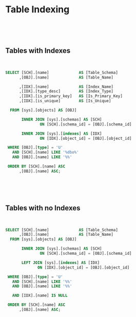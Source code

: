 # Table Indexing


<!--- Spacing --->
<br />
<br />
<br />
<!--- Spacing --->


<!--- Page Break --->
<div style="page-break-after: always"> 
<!--- Page Break --->


## Tables with Indexes

<br />

``` SQL
SELECT [SCH].[name]             AS [Table_Schema]
      ,[OBJ].[name]             AS [Table_Name]

      ,[IDX].[name]             AS [Index_Name]
      ,[IDX].[type_desc]        AS [Index_Type]
      ,[IDX].[is_primary_key]   AS [Is_Primary_Key]
      ,[IDX].[is_unique]        AS [Is_Unique]

  FROM [sys].[objects] AS [OBJ]

       INNER JOIN [sys].[schemas] AS [SCH]
               ON [SCH].[schema_id] = [OBJ].[schema_id]

       INNER JOIN [sys].[indexes] AS [IDX]
               ON [IDX].[object_id] = [OBJ].[object_id]

 WHERE [OBJ].[type] = 'U'
   AND [SCH].[name] LIKE '%dbo%'
   AND [OBJ].[name] LIKE '%%'

 ORDER BY [SCH].[name] ASC
      ,[OBJ].[name] ASC;
```


<!--- Spacing --->
<br />
<br />
<br />
<!--- Spacing --->
    
      
<!--- Page Break --->
<div style="page-break-after: always"> 
<!--- Page Break --->      
  

## Tables with no Indexes

<br />
      
``` SQL    
SELECT [SCH].[name]             AS [Table_Schema]
      ,[OBJ].[name]             AS [Table_Name]
  FROM [sys].[objects] AS [OBJ]

       INNER JOIN [sys].[schemas] AS [SCH]
               ON [SCH].[schema_id] = [OBJ].[schema_id]

       LEFT JOIN [sys].[indexes] AS [IDX]
              ON [IDX].[object_id] = [OBJ].[object_id]

 WHERE [OBJ].[type] = 'U'
   AND [SCH].[name] LIKE '%%'
   AND [OBJ].[name] LIKE '%%'

   AND [IDX].[name] IS NULL

 ORDER BY [SCH].[name] ASC
      ,[OBJ].[name] ASC;
```
      

